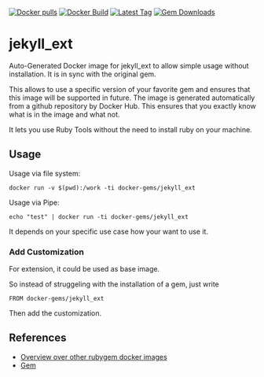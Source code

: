[![Docker pulls](https://img.shields.io/docker/pulls/rubygem/jekyll_ext.svg)](https://hub.docker.com/r/rubygem/jekyll_ext/)
[![Docker Build](https://img.shields.io/docker/automated/rubygem/jekyll_ext.svg)](https://hub.docker.com/r/rubygem/jekyll_ext/)
[![Latest Tag](https://img.shields.io/github/tag/docker-rubygem/jekyll_ext.svg)](https://hub.docker.com/r/rubygem/jekyll_ext/)
[![Gem Downloads](https://img.shields.io/gem/dt/jekyll_ext.svg)](https://rubygems.org/gems/jekyll_ext/)
# jekyll_ext

Auto-Generated Docker image for jekyll_ext to allow simple usage without installation.
It is in sync with the original gem.

This allows to use a specific version of your favorite gem and ensures that this image will be supported in future.
The image is generated automatically from a github repository by Docker Hub.
This ensures that you exactly know what is in the image and what not.

It lets you use Ruby Tools without the need to install ruby on your machine.

## Usage

Usage via file system:

`docker run -v $(pwd):/work -ti docker-gems/jekyll_ext`

Usage via Pipe:

`echo "test" | docker run -ti docker-gems/jekyll_ext`

It depends on your specific use case how your want to use it.

### Add Customization

For extension, it could be used as base image.

So instead of struggeling with the installation of a gem, just write

`FROM docker-gems/jekyll_ext`

Then add the customization.

## References

 - [Overview over other rubygem docker images](https://github.com/thinkbot/docker-rubygem)
 - [Gem](https://rubygems.org/gems/jekyll_ext/)
